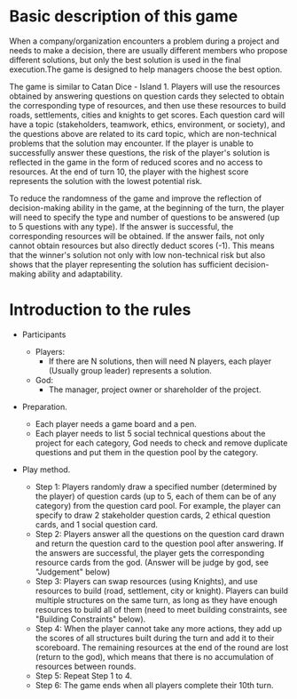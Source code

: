 # Basic description of this game

When a company/organization encounters a problem during a project and needs to make a decision, there are usually different members who propose different solutions, but only the best solution is used in the final execution.The game is designed to help managers choose the best option. 

The game is similar to Catan Dice - Island 1. Players will use the resources obtained by answering questions on question cards they selected to obtain the corresponding type of resources, and then use these resources to build roads, settlements, cities and knights to get scores. Each question card will have a topic (stakeholders, teamwork, ethics, environment, or society), and the questions above are related to its card topic, which are non-technical problems that the solution may encounter. If the player is unable to successfully answer these questions, the risk of the player's solution is reflected in the game in the form of reduced scores and no access to resources. At the end of turn 10, the player with the highest score represents the solution with the lowest potential risk.

To reduce the randomness of the game and improve the reflection of decision-making ability in the game, at the beginning of the turn, the player will need to specify the type and number of questions to be answered (up to 5 questions with any type). If the answer is successful, the corresponding resources will be obtained. If the answer fails, not only cannot obtain resources but also directly deduct scores (-1). This means that the winner's solution not only with low non-technical risk but also shows that the player representing the solution has sufficient decision-making ability and adaptability.

# Introduction to the rules

- Participants
  - Players:
    - If there are N solutions, then will need N players, each player (Usually group leader) represents a solution.
  - God:
    - The manager, project owner or shareholder of the project.

- Preparation.
  - Each player needs a game board and a pen.
  - Each player needs to list 5 social technical questions about the project for each category, God needs to check and remove duplicate questions and put them in the question pool by the category.

- Play method.
  - Step 1: Players randomly draw a specified number (determined by the player) of question cards (up to 5, each of them can be of any category) from the question card pool. For example, the player can specify to draw 2 stakeholder question cards, 2 ethical question cards, and 1 social question card.
  - Step 2: Players answer all the questions on the question card drawn and return the question card to the question pool after answering. If the answers are successful, the player gets the corresponding resource cards from the god. (Answer will be judge by god, see "Judgement" below)
  - Step 3: Players can swap resources (using Knights), and use resources to build (road, settlement, city or knight). Players can build multiple structures on the same turn, as long as they have enough resources to build all of them (need to meet building constraints, see "Building Constraints" below).
  - Step 4: When the player cannot take any more actions, they add up the scores of all structures built during the turn and add it to their scoreboard. The remaining resources at the end of the round are lost (return to the god), which means that there is no accumulation of resources between rounds.
  - Step 5: Repeat Step 1 to 4.
  - Step 6: The game ends when all players complete their 10th turn.

